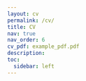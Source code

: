 ```yaml
---
layout: cv
permalink: /cv/
title: CV
nav: true
nav_order: 6
cv_pdf: example_pdf.pdf
description:
toc:
  sidebar: left
---
```

